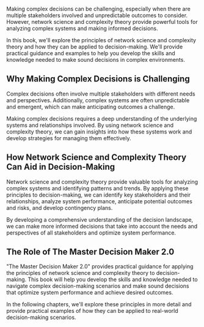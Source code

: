 
Making complex decisions can be challenging, especially when there are multiple stakeholders involved and unpredictable outcomes to consider. However, network science and complexity theory provide powerful tools for analyzing complex systems and making informed decisions.

In this book, we'll explore the principles of network science and complexity theory and how they can be applied to decision-making. We'll provide practical guidance and examples to help you develop the skills and knowledge needed to make sound decisions in complex environments.

Why Making Complex Decisions is Challenging
-------------------------------------------

Complex decisions often involve multiple stakeholders with different needs and perspectives. Additionally, complex systems are often unpredictable and emergent, which can make anticipating outcomes a challenge.

Making complex decisions requires a deep understanding of the underlying systems and relationships involved. By using network science and complexity theory, we can gain insights into how these systems work and develop strategies for managing them effectively.

How Network Science and Complexity Theory Can Aid in Decision-Making
--------------------------------------------------------------------

Network science and complexity theory provide valuable tools for analyzing complex systems and identifying patterns and trends. By applying these principles to decision-making, we can identify key stakeholders and their relationships, analyze system performance, anticipate potential outcomes and risks, and develop contingency plans.

By developing a comprehensive understanding of the decision landscape, we can make more informed decisions that take into account the needs and perspectives of all stakeholders and optimize system performance.

The Role of The Master Decision Maker 2.0
-----------------------------------------

"The Master Decision Maker 2.0" provides practical guidance for applying the principles of network science and complexity theory to decision-making. This book will help you develop the skills and knowledge needed to navigate complex decision-making scenarios and make sound decisions that optimize system performance and achieve desired outcomes.

In the following chapters, we'll explore these principles in more detail and provide practical examples of how they can be applied to real-world decision-making scenarios.
